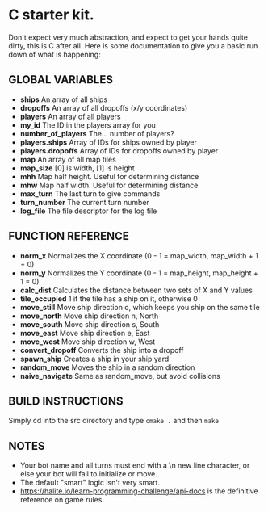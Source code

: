# C starter kit.

Don't expect very much abstraction, and expect to get your hands quite dirty, this is C after all. Here is some documentation to give you a basic run down of what is happening:


## GLOBAL VARIABLES
* **ships** An array of all ships
* **dropoffs** An array of all dropoffs (x/y coordinates)
* **players** An array of all players
* **my_id** The ID in the players array for you
* **number_of_players** The... number of players?
* **players.ships** Array of IDs for ships owned by player
* **players.dropoffs** Array of IDs for dropoffs owned by player
* **map** An array of all map tiles
* **map_size** [0] is width, [1] is height
* **mhh** Map half height. Useful for determining distance
* **mhw** Map half width. Useful for determining distance
* **max_turn** The last turn to give commands
* **turn_number** The current turn number
* **log_file** The file descriptor for the log file


## FUNCTION REFERENCE
* **norm_x** Normalizes the X coordinate (0 - 1 = map_width, map_width + 1 = 0)
* **norm_y** Normalizes the Y coordinate (0 - 1 = map_height, map_height + 1 = 0)
* **calc_dist** Calculates the distance between two sets of X and Y values
* **tile_occupied** 1 if the tile has a ship on it, otherwise 0
* **move_still** Move ship direction o, which keeps you ship on the same tile
* **move_north** Move ship direction n, North
* **move_south** Move ship direction s, South
* **move_east** Move ship direction e, East
* **move_west** Move ship direction w, West
* **convert_dropoff** Converts the ship into a dropoff
* **spawn_ship** Creates a ship in your ship yard
* **random_move** Moves the ship in a random direction
* **naive_navigate** Same as random_move, but avoid collisions


## BUILD INSTRUCTIONS

Simply cd into the src directory and type `cmake .` and then `make`


## NOTES

* Your bot name and all turns must end with a \n new line character, or else your bot will fail to initialize or move.
* The default "smart" logic isn't very smart.
* https://halite.io/learn-programming-challenge/api-docs is the definitive reference on game rules.